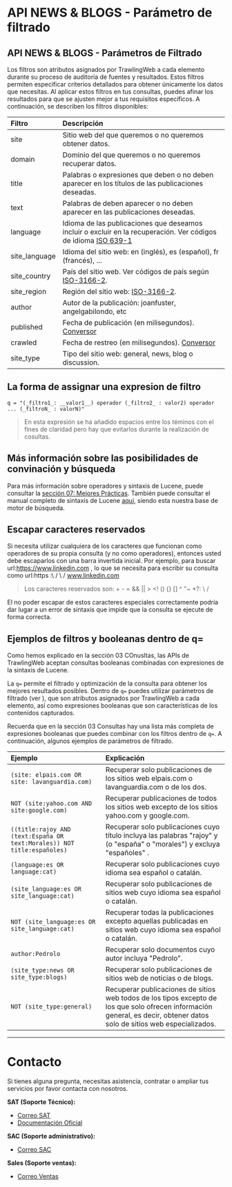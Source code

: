 # API NEWS & BLOGS - Parámetro de filtrado

## API NEWS & BLOGS - Parámetros de Filtrado

Los filtros son atributos asignados por TrawlingWeb a cada elemento durante su proceso de auditoría de fuentes y resultados. Estos filtros permiten especificar criterios detallados para obtener únicamente los datos que necesitas. Al aplicar estos filtros en tus consultas, puedes afinar los resultados para que se ajusten mejor a tus requisitos específicos. A continuación, se describen los filtros disponibles:

| Filtro        | Descripción                                                                                                                                               |
| :------------ | :-------------------------------------------------------------------------------------------------------------------------------------------------------- |
| site          | Sitio web del que queremos o no queremos obtener datos.                                                                                                   |
| domain        | Dominio del que queremos o no queremos recuperar datos.                                                                                                   |
| title         | Palabras o expresiones que deben o no deben aparecer en los títulos de las publicaciones deseadas.                                                        |
| text          | Palabras de deben aparecer o no deben aparecer en las publicaciones deseadas.                                                                             |
| language      | Idioma de las publicaciones que deseamos incluir o excluir en la recuperación. Ver códigos de idioma [ISO 639-1](https://es.wikipedia.org/wiki/ISO_639-1) |
| site_language | Idioma del sitio web: en (inglés), es (español), fr (francés), ...                                                                                        |
| site_country  | País del sitio web. Ver códigos de país según [ISO-3166-2](https://es.wikipedia.org/wiki/ISO_3166-2).                                                     |
| site_region   | Región del sitio web: [ISO-3166-2](https://es.wikipedia.org/wiki/ISO_3166-2).                                                                             |
| author        | Autor de la publicación: joanfuster, angelgabilondo, etc                                                                                                  |
| published     | Fecha de publicación (en milisegundos). [Conversor](http://www.onlineconversion.com/unix_time.htm)                                                        |
| crawled       | Fecha de restreo (en milisegundos). [Conversor](http://www.onlineconversion.com/unix_time.htm)                                                            |
| site_type     | Tipo del sitio web: general, news, blog o discussion.                                                                                                     |

## La forma de assignar una expresion de filtro

    q = "(_filtro1_: __valor1__) operador (_filtro2_ : valor2) operador ... (_filtroN_ : valorN)"

> En esta expresión se ha añadido espacios entre los téminos con el fines de claridad pero hay que evitarlos durante la realización de cosultas.

## Más información sobre las posibilidades de convinación y búsqueda
Para más información sobre operadores y sintaxis de Lucene, puede consultar la [sección 07: Mejores Prácticas](#seccion07-mejores-practicas). También puede consultar el manual completo de sintaxis de Lucene [aquí](https://lucene.apache.org/core/2_9_4/queryparsersyntax.html), siendo esta nuestra base de motor de búsqueda.


## Escapar caracteres reservados
Si necesita utilizar cualquiera de los caracteres que funcionan como operadores de su propia consulta (y no como operadores), entonces usted debe escaparlos con una barra invertida inicial.
Por ejemplo, para buscar url:https://www.linkedin.com , lo que se necesita para escribir su consulta como url:https \:\ / \ / www.linkedin.com

> Los caracteres reservados son: + - = && || > <! () {} [] ^ "~ \*?: \ /

El no poder escapar de estos caracteres especiales correctamente podría dar lugar a un error de sintaxis que impide que la consulta se ejecute de forma correcta.

## Ejemplos de filtros y booleanas dentro de **q=**
Como hemos explicado en la sección 03 COnusltas, las APIs de TrawlingWeb aceptan consultas booleanas combinadas con expresiones de la sintaxis de Lucene.

La `q=` permite el filtrado y optimización de la consulta para obtener los mejores resultados posibles. Dentro de `q=` puedes utilizar parámetros de filtrado (ver ), que son atributos asignados por TrawlingWeb a cada elemento, así como expresiones booleanas que son características de los contenidos capturados. 

Recuerda que en la sección 03 Consultas hay una lista más completa de expresiones booleanas que puedes combinar con los filtros dentro de `q=`. A continuación, algunos ejemplos de parámetros de filtrado.


| Ejemplo                                                               | Explicación                                                                                                                                                              |
| :-------------------------------------------------------------------- | :----------------------------------------------------------------------------------------------------------------------------------------------------------------------- |
| ```(site: elpais.com OR site: lavanguardia.com)```                         | Recuperar solo publicaciones de los sitios web elpais.com o lavanguardia.com o de los dos.                                                                               |
| ```NOT (site:yahoo.com AND site:google.com)```                              | Recuperar publicaciones de todos los sitios web excepto de los sitios yahoo.com y google.com.                                                                            |
| ```((title:rajoy AND (text:España OR text:Morales)) NOT title:españoles)``` | Recuperar solo publicaciones cuyo título incluya las palabras "rajoy" y (o "españa" o "morales") y excluya "españoles" .                                                 |
| ```(language:es OR language:cat)```                                         | Recuperar solo publicaciones cuyo idioma sea español o catalán.                                                                                                          |
| ```(site_language:es OR site_language:cat)```                               | Recuperar solo publicaciones de sitios web cuyo idioma sea español o catalán.                                                                                            |
| ```NOT (site_language:es OR site_language:cat)```                           | Recuperar todas la publicaciones excepto aquellas publicadas en sitios web cuyo idioma sea español o catalán.                                                            |
| ```author:Pedrolo```                                                        | Recuperar solo documentos cuyo autor incluya "Pedrolo".                                                                                                                  |
| ```(site_type:news OR site_type:blogs)```                                   | Recuperar solo publicaciones de sitios web de noticias o de blogs.                                                                                                       |
| ```NOT (site_type:general)```                                               | Recuperar publicaciones de sitios web todos de los tipos excepto de los que solo ofrecen información general, es decir, obtener datos solo de sitios web especializados. |

---
# Contacto
Si tienes alguna pregunta, necesitas asistencia, contratar o ampliar tus servicios por favor contacta con nosotros.

**SAT (Soporte Técnico):**
* [Correo SAT](mailto:support@trawlingweb.com)
* [Documentación Oficial](https://docs.trawlingweb.com)

**SAC (Soporte administrativo):**
* [Correo SAC](mailto:gestion@trawlingweb.com)

**Sales (Soporte ventas):**
* [Correo Ventas](mailto:sales@trawlingweb.com)
